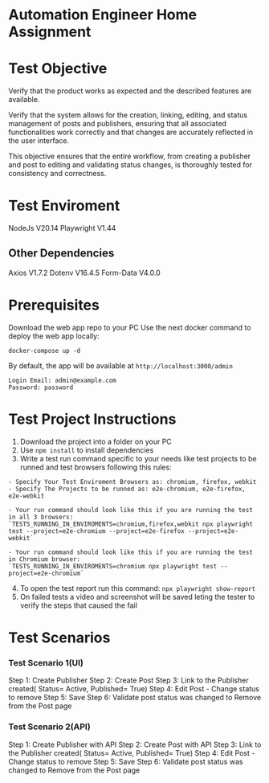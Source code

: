 # Automation Engineer Home Assignment

# Test Objective

Verify that the product works as expected and the described features are available.

Verify that the system allows for the creation, linking, editing, and status management of posts and publishers, ensuring that all associated functionalities work correctly and that changes are accurately reflected in the user interface.

This objective ensures that the entire workflow, from creating a publisher and post to editing and validating status changes, is thoroughly tested for consistency and correctness.

# Test Enviroment

NodeJs V20.14
Playwright V1.44

## Other Dependencies

Axios V1.7.2
Dotenv V16.4.5
Form-Data V4.0.0

# Prerequisites

Download the web app repo to your PC
Use the next docker command to deploy the web app locally:

```
docker-compose up -d
```

By default, the app will be available at `http://localhost:3000/admin`

```
Login Email: admin@example.com
Password: password
```

# Test Project Instructions

1. Download the project into a folder on your PC
2. Use `npm install` to install dependencies
3. Write a test run command specific to your needs like test projects to be runned and test browsers following this rules:
```
- Specify Your Test Enviroment Browsers as: chromium, firefox, webkit
- Specify The Projects to be runned as: e2e-chromium, e2e-firefox, e2e-webkit

- Your run command should look like this if you are running the test in all 3 browsers:
`TESTS_RUNNING_IN_ENVIROMENTS=chromium,firefox,webkit npx playwright test --project=e2e-chromium --project=e2e-firefox --project=e2e-webkit`

- Your run command should look like this if you are running the test in Chromium browser:
`TESTS_RUNNING_IN_ENVIROMENTS=chromium npx playwright test --project=e2e-chromium`
```
4. To open the test report run this command: `npx playwright show-report`
5. On failed tests a video and screenshot will be saved leting the tester to verify the steps that caused the fail

# Test Scenarios

### Test Scenario 1(UI)

Step 1: Create Publisher
Step 2: Create Post
Step 3: Link to the Publisher created( Status= Active, Published= True) 
Step 4: Edit Post - Change status to remove
Step 5: Save
Step 6: Validate post status was changed to Remove from the Post page

### Test Scenario 2(API)

Step 1: Create Publisher with API
Step 2: Create Post with API
Step 3: Link to the Publisher created( Status= Active, Published= True) 
Step 4: Edit Post - Change status to remove
Step 5: Save
Step 6: Validate post status was changed to Remove from the Post page